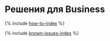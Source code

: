 # Решения для Business

{% include [how-to-index](how-to/index.md) %}

{% include [known-issues-index](known-issues/index.md) %}